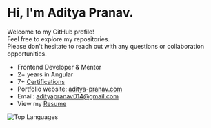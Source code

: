<h1  align="left">
  Hi, I'm Aditya Pranav.
</h1>
<p  align="left">Welcome to my GitHub profile! 
   <br>
  Feel free to explore my repositories.
  <br>
Please don't hesitate to reach out with any questions or collaboration opportunities.</p>

- Frontend Developer & Mentor
- 2+ years in Angular
- 7+ [Certifications](https://drive.google.com/file/d/1U_jvRucCGX8PewwnAV8n2MMQyahN1L4-/view)
- Portfolio website: [aditya-pranav.com](https://aditya-pranav.com)
- Email: adityapranav014@gmail.com
- View my [Resume](https://drive.google.com/file/d/1U_jvRucCGX8PewwnAV8n2MMQyahN1L4-/view)

<p>
  <img src="https://github-readme-stats.vercel.app/api/top-langs?username=adityapranav014&show_icons=true&locale=en&layout=compact" alt="Top Languages" />
</p>


